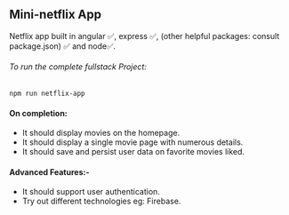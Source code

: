 ## Mini-netflix App
Netflix app built in angular ✅, express ✅, (other helpful packages: consult package.json) ✅ and node✅.

###### To run the complete fullstack Project: 
    npm run netflix-app


#### On completion:
- It should display movies on the homepage.
- It should display a single movie page with numerous details.
- It should save and persist user data on favorite movies liked.

#### Advanced Features:-
- It should support user authentication. 
- Try out different technologies eg: Firebase.